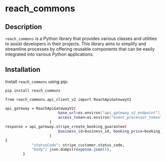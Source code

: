 # reach_commons

## Description

`reach_commons` is a Python library that provides various classes and utilities to assist developers in their projects. This library aims to simplify and streamline processes by offering reusable components that can be easily integrated into various Python applications.

## Installation

Install `reach_commons` using pip:

```bash
pip install reach_commons

from reach_commons.api_client_v2 import ReachApiGatewayV2

api_gateway = ReachApiGatewayV2(
                        base_url=os.environ["api_gateway_v2_endpoint"],
                        access_token=os.environ["event_processor_token"],
                    )
response = api_gateway.stripe_create_booking_guarantee(
                        business_id=business_id, booking_price=booking_price
                    )
{
            "statusCode": stripe_customer.status_code,
            "body": json.dumps(response.json()),
        }